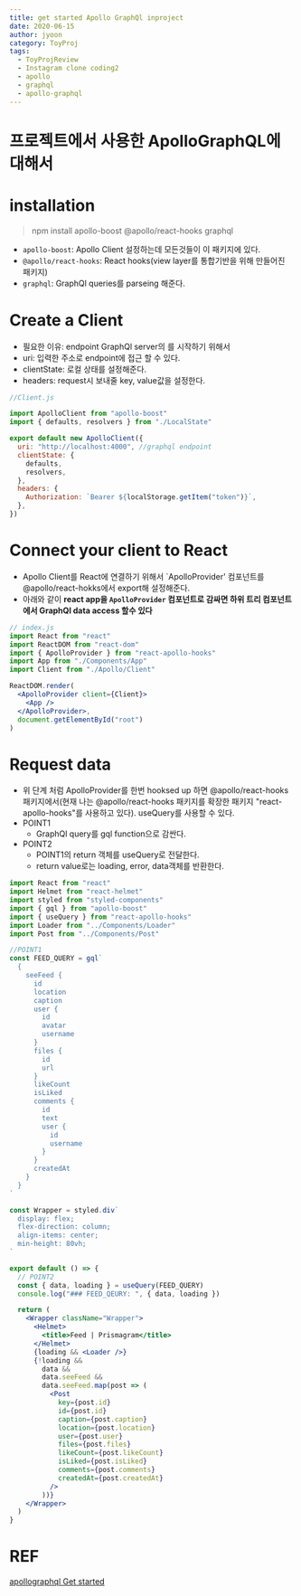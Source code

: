 ```yaml
---
title: get started Apollo GraphQl inproject
date: 2020-06-15
author: jyoon
category: ToyProj
tags:
  - ToyProjReview
  - Instagram clone coding2
  - apollo
  - graphql
  - apollo-graphql
---
```


# 프로젝트에서 사용한 ApolloGraphQL에 대해서

# installation

> npm install apollo-boost @apollo/react-hooks graphql

- `apollo-boost`: Apollo Client 설정하는데 모든것들이 이 패키지에 있다.
- `@apollo/react-hooks`: React hooks(view layer를 통합기반을 위해 만들어진 패키지)
- `graphql`: GraphQl queries를 parseing 해준다.

# Create a Client

- 필요한 이유: endpoint GraphQl server의 를 시작하기 위해서
- uri: 입력한 주소로 endpoint에 접근 할 수 있다.
- clientState: 로컬 상태를 설정해준다.
- headers: request시 보내줄 key, value값을 설정한다.

```jsx
//Client.js

import ApolloClient from "apollo-boost"
import { defaults, resolvers } from "./LocalState"

export default new ApolloClient({
  uri: "http://localhost:4000", //graphql endpoint
  clientState: {
    defaults,
    resolvers,
  },
  headers: {
    Authorization: `Bearer ${localStorage.getItem("token")}`,
  },
})
```

# Connect your client to React

- Apollo Client를 React에 연결하기 위해서 `ApolloProvider' 컴포넌트를 @apollo/react-hokks에서 export해 설정해준다.
- 아래와 같이 **react app을 `ApolloProvider` 컴포넌트로 감싸면 하위 트리 컴포넌트에서 GraphQl data access 할수 있다**

```jsx
// index.js
import React from "react"
import ReactDOM from "react-dom"
import { ApolloProvider } from "react-apollo-hooks"
import App from "./Components/App"
import Client from "./Apollo/Client"

ReactDOM.render(
  <ApolloProvider client={Client}>
    <App />
  </ApolloProvider>,
  document.getElementById("root")
)
```

# Request data

- 위 단계 처럼 ApolloProvider를 한번 hooksed up 하면 @apollo/react-hooks패키지에서(현재 나는 @apollo/react-hooks 패키지를 확장한 패키지 "react-apollo-hooks"를 사용하고 있다). useQuery를 사용할 수 있다.
- POINT1
  - GraphQl query를 gql function으로 감싼다.
- POINT2
  - POINT1의 return 객체를 useQuery로 전달한다.
  - return value로는 loading, error, data객체를 반환한다.

```jsx
import React from "react"
import Helmet from "react-helmet"
import styled from "styled-components"
import { gql } from "apollo-boost"
import { useQuery } from "react-apollo-hooks"
import Loader from "../Components/Loader"
import Post from "../Components/Post"

//POINT1
const FEED_QUERY = gql`
  {
    seeFeed {
      id
      location
      caption
      user {
        id
        avatar
        username
      }
      files {
        id
        url
      }
      likeCount
      isLiked
      comments {
        id
        text
        user {
          id
          username
        }
      }
      createdAt
    }
  }
`

const Wrapper = styled.div`
  display: flex;
  flex-direction: column;
  align-items: center;
  min-height: 80vh;
`

export default () => {
  // POINT2
  const { data, loading } = useQuery(FEED_QUERY)
  console.log("### FEED_QEURY: ", { data, loading })

  return (
    <Wrapper className="Wrapper">
      <Helmet>
        <title>Feed | Prismagram</title>
      </Helmet>
      {loading && <Loader />}
      {!loading &&
        data &&
        data.seeFeed &&
        data.seeFeed.map(post => (
          <Post
            key={post.id}
            id={post.id}
            caption={post.caption}
            location={post.location}
            user={post.user}
            files={post.files}
            likeCount={post.likeCount}
            isLiked={post.isLiked}
            comments={post.comments}
            createdAt={post.createdAt}
          />
        ))}
    </Wrapper>
  )
}
```

# REF

[apollographql Get started](<[https://www.apollographql.com/docs/react/get-started/](https://www.apollographql.com/docs/react/get-started/)>)
